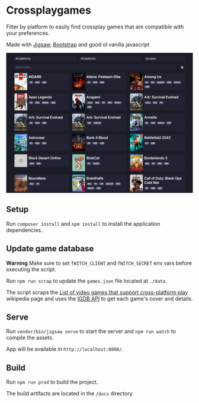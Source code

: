 # Crossplaygames

Filter by platform to easily find crossplay games that are compatible with your preferences.

Made with [Jigsaw](https://jigsaw.tighten.com/), [Bootstrap](https://getbootstrap.com/) and good ol vanilla javascript

![screenshot](/screenshot.png)

## Setup

Run `composer install` and `npm install` to install the application dependencies.

## Update game database

**Warning**
Make sure to set `TWITCH_CLIENT` and `TWITCH_SECRET` env vars before executing the script.

Run `npm run scrap` to update the `games.json` file located at `./data`.

The script scraps the [List of video games that support cross-platform play](https://en.wikipedia.org/wiki/List_of_video_games_that_support_cross-platform_play) wikipedia page and uses the [IGDB API](https://api-docs.igdb.com/) to get each game's cover and details.

## Serve

Run `vendor/bin/jigsaw serve` to start the server and `npm run watch` to compile the assets.

App will be available in `http://localhost:8000/`.

## Build

Run `npm run prod` to build the project.

The build artifacts are located in the `/docs` directory